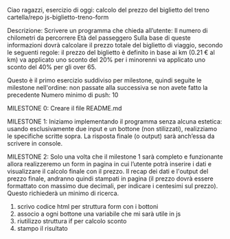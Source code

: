 Ciao ragazzi,
esercizio di oggi: calcolo del prezzo del biglietto del treno
cartella/repo js-biglietto-treno-form

Descrizione: Scrivere un programma che chieda all’utente:
Il numero di chilometri da percorrere
Età del passeggero Sulla base di queste informazioni dovrà calcolare il prezzo totale del biglietto di viaggio, secondo le seguenti regole:
il prezzo del biglietto è definito in base ai km (0.21 € al km)
va applicato uno sconto del 20% per i minorenni
va applicato uno sconto del 40% per gli over 65.

Questo è il primo esercizio suddiviso per milestone, quindi seguite le milestone nell'ordine: non passate alla successiva se non avete fatto la precedente
Numero minimo di push: 10

MILESTONE 0: Creare il file README.md

MILESTONE 1: Iniziamo implementando il programma senza alcuna estetica: usando esclusivamente due input e un bottone (non stilizzati), realizziamo le specifiche scritte sopra. La risposta finale (o output) sarà anch’essa da scrivere in console.

MILESTONE 2: Solo una volta che il milestone 1 sarà completo e funzionante allora realizzeremo un form in pagina in cui l’utente potrà inserire i dati e visualizzare il calcolo finale con il prezzo. Il recap dei dati e l'output del prezzo finale, andranno quindi stampati in pagina (il prezzo dovrà essere formattato con massimo due decimali, per indicare i centesimi sul prezzo). Questo richiederà un minimo di ricerca.

1. scrivo codice html per struttura form con i bottoni
2. associo a ogni bottone una variabile che mi sarà utile in js
3. riutilizzo struttura if per calcolo sconto
4. stampo il risultato
